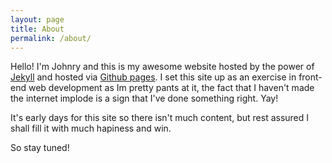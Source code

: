 ```yaml
---
layout: page
title: About
permalink: /about/
---
```


Hello! I'm Johnry and this is my awesome website hosted by the power of [Jekyll](http://jekyllrb.com/) and hosted via [Github pages](https://pages.github.com/). I set this site up as an exercise in front-end web development as Im pretty pants at it, the fact that I haven't made the internet implode is a sign that I've done something right. Yay!

It's early days for this site so there isn't much content, but rest assured I shall fill it with much hapiness and win.

So stay tuned!
